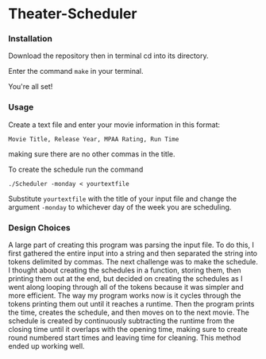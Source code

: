 # Theater-Scheduler

### Installation 
Download the repository then in terminal cd into its directory.

Enter the command `make` in your terminal.

You're all set!

### Usage

Create a text file and enter your movie information in this format:

`Movie Title, Release Year, MPAA Rating, Run Time`

making sure there are no other commas in the title.

To create the schedule run the command 

`./Scheduler -monday < yourtextfile`

Substitute `yourtextfile` with the title of your input file and change the argument `-monday` to whichever day of the week you are scheduling.

### Design Choices
A large part of creating this program was parsing the input file. To do this, I first gathered the entire input into a string and then separated the string into tokens delimited by commas. The next challenge was to make the schedule. I thought about creating the schedules in a function, storing them, then printing them out at the end, but decided on creating the schedules as I went along looping through all of the tokens because it was simpler and more efficient. The way my program works now is it cycles through the tokens printing them out until it reaches a runtime. Then the program prints the time, creates the schedule, and then moves on to the next movie. The schedule is created by continuously subtracting the runtime from the closing time until it overlaps with the opening time, making sure to create round numbered start times and leaving time for cleaning. This method ended up working well.
